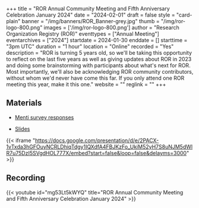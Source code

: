 +++
title = "ROR Annual Community Meeting and Fifth Anniversary Celebration January 2024" 
date = "2024-02-01" 
draft = false 
style = "card-plain" 
banner = "/img/banners/ROR_Banner-grey.jpg" 
thumb = "/img/ror-logo-800.png" 
images = ['/img/ror-logo-800.png']
author = "Research Organization Registry (ROR)" 
eventtypes = ["Annual Meeting"]
eventarchives = ["2024"]
startdate = 2024-01-30
enddate = []
starttime = "3pm UTC"
duration = "1 hour"
location = "Online"
recorded = "Yes"
description = "ROR is turning 5 years old, so we'll be taking this opportunity to reflect on the last five years as well as giving updates about ROR in 2023 and doing some brainstorming with participants about what's next for ROR. Most importantly, we'll also be acknowledging ROR community contributors, without whom we'd never have come this far. If you only attend one ROR meeting this year, make it this one."
website = ""
reglink = ""
+++

## Materials

- [Menti survey responses](https://drive.google.com/file/d/1lEdYtwToNiODc1bUbUskd4NYUj0JKnMU/view?usp=sharing) 

- [Slides](https://docs.google.com/presentation/d/1eYgNSDIaq4PQqaz2r9oqSJRIkUJ_rmxb2-SE2w_Dj2Y/edit?usp=sharing)

{{< iframe "https://docs.google.com/presentation/d/e/2PACX-1vTxda3hGFOuyNCRLDhiqTdgy1IQXdfA4FBJKzFo_UkiM52yH7S8uNJM5dWlR7u75DzI5SVgdHOL777X/embed?start=false&loop=false&delayms=3000" >}}

## Recording 

{{< youtube id="mg53Lt5kWYQ" title="ROR Annual Community Meeting and Fifth Anniversary Celebration January 2024" >}}
